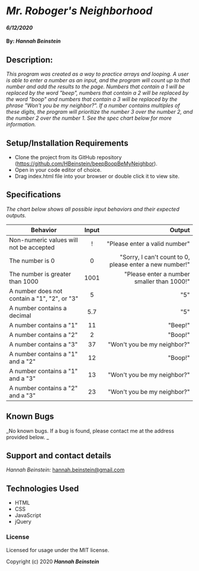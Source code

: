 # _Mr. Roboger's Neighborhood_

#### _6/12/2020_

#### By: _**Hannah Beinstein**_

## Description:

_This program was created as a way to practice arrays and looping. A user is able to enter a number as an input, and the program will count up to that number and add the results to the page. Numbers that contain a 1 will be replaced by the word "beep", numbers that contain a 2 will be replaced by the word "boop" and numbers that contain a 3 will be replaced by the phrase "Won't you be my neighbor?". If a number contains multiples of these digits, the program will prioritize the number 3 over the number 2, and the number 2 over the number 1. See the spec chart below for more information._

## Setup/Installation Requirements

* Clone the project from its GitHub repository (https://github.com/HBeinstein/beepBoopBeMyNeighbor).
* Open in your code editor of choice.
* Drag index.html file into your browser or double click it to view site.


## Specifications
_The chart below shows all possible input behaviors and their expected outputs._

| Behavior       | Input         | Output  |
| ------------- |:-------------:| -----:|
| Non-numeric values will not be accepted | ! | "Please enter a valid number" | 
| The number is 0 | 0 | "Sorry, I can't count to 0, please enter a new number!" | 
| The number is greater than 1000 | 1001 | "Please enter a number smaller than 1000!" | 
| A number does not contain a "1", "2", or "3" | 5 | "5" | 
| A number contains a decimal | 5.7 | "5" | 
| A number contains a "1" | 11 |  "Beep!" | 
| A number contains a "2" | 2 | "Boop!" |
| A number contains a "3" | 37 | "Won't you be my neighbor?" |
| A number contains a "1" and a "2" | 12 | "Boop!" |
| A number contains a "1" and a "3" | 13 | "Won't you be my neighbor?" |
| A number contains a "2" and a "3" | 23 | "Won't you be my neighbor?" |


## Known Bugs

_No known bugs. If a bug is found, please contact me at the address provided below. _

## Support and contact details

_Hannah Beinstein:_ 
hannah.beinstein@gmail.com

## Technologies Used

* HTML
* CSS
* JavaScript
* jQuery

### License

Licensed for usage under the MIT license.

Copyright (c) 2020 **_Hannah Beinstein_**